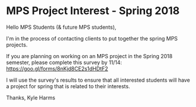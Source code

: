 # MPS Project Interest - Spring 2018


Hello MPS Students (& future MPS students),

I'm in the process of contacting clients to put together the spring MPS projects.

If you are planning on working on an MPS project in the Spring 2018 semester, please complete this survey by 11/14: https://goo.gl/forms/8nKjd8CE2s1dHDtF2

I will use the survey's results to ensure that all interested students will have a project for spring that is related to their interests.

Thanks,
Kyle Harms
